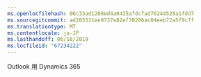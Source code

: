 ```yaml
---
ms.openlocfilehash: 06c33ad1208ed4a0435afdcfad76244528a1fdd7
ms.sourcegitcommit: ad203331ee9737e82ef70206ac04eeb72a5f9c7f
ms.translationtype: MT
ms.contentlocale: ja-JP
ms.lasthandoff: 06/18/2019
ms.locfileid: "67234222"
---
```

Outlook 用 Dynamics 365